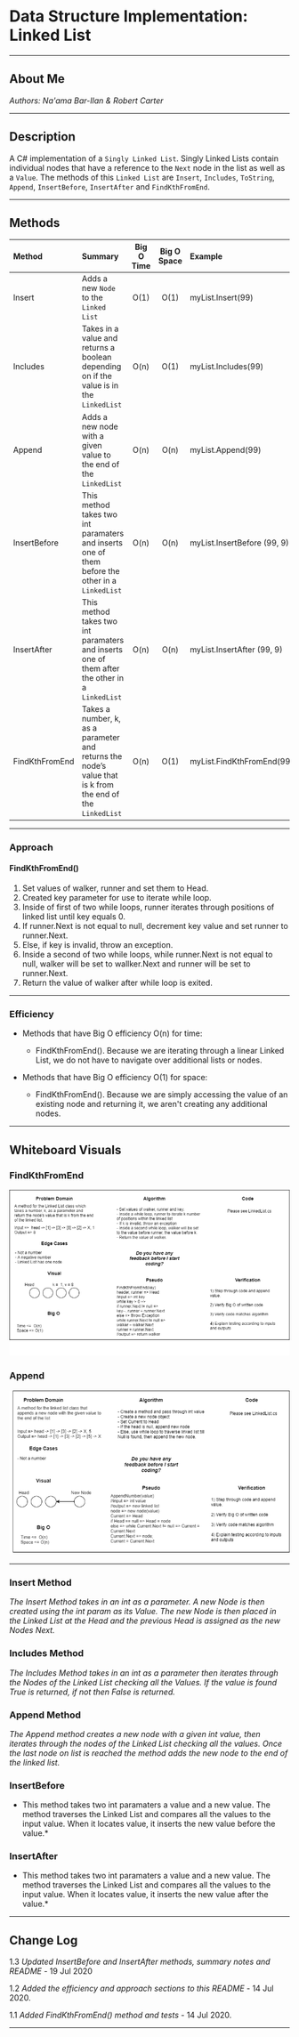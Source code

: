# Data Structure Implementation: Linked List
---

## About Me

*Authors: Na'ama Bar-Ilan & Robert Carter*

---

## Description

A C# implementation of a `Singly Linked List`. Singly Linked Lists contain individual nodes that have a reference to the `Next` node in the list as well as a `Value`. The methods of this `Linked List` are `Insert`, `Includes`, `ToString`, `Append`, `InsertBefore`, `InsertAfter` and `FindKthFromEnd`.

---

## Methods

| Method | Summary | Big O Time | Big O Space | Example | 
| :----------- | :----------- | :-------------: | :-------------: | :----------- |
| Insert | Adds a new `Node` to the `Linked List` | O(1) | O(1) | myList.Insert(99) |
| Includes | Takes in a value and returns a boolean depending on if the value is in the `LinkedList` | O(n) | O(1) | myList.Includes(99) |
| Append  | Adds a new node with a given value to the end of the `LinkedList` | O(n) | O(n) | myList.Append(99) |
| InsertBefore | This method takes two int paramaters and inserts one of them before the other in a `LinkedList` | O(n) | O(n) | myList.InsertBefore (99, 9) |
| InsertAfter | This method takes two int paramaters and inserts one of them after the other in a `LinkedList` | O(n) | O(n) | myList.InsertAfter (99, 9) |
| FindKthFromEnd | Takes a number, k, as a parameter and returns the node’s value that is k from the end of the `LinkedList` | O(n) | O(1) | myList.FindKthFromEnd(99) |



---
### Approach

#### FindKthFromEnd()
1. Set values of walker, runner and set them to Head.
2. Created key parameter for use to iterate while loop. 
3. Inside of first of two while loops, runner iterates through positions of linked list until key equals 0.
4. If runner.Next is not equal to null, decrement key value and set runner to runner.Next.
4. Else, if key is invalid, throw an exception.
5. Inside a second of two while loops, while runner.Next is not equal to null, walker will be set to wallker.Next and runner will be set to runner.Next.
6. Return the value of walker after while loop is exited.

----

### Efficiency
* Methods that have Big O efficiency O(n) for time:
  * FindKthFromEnd(). Because we are iterating through a linear Linked List, we do not have to navigate over additional lists or nodes.

* Methods that have Big O efficiency O(1) for space:
  * FindKthFromEnd(). Because we are simply accessing the value of an existing node and returning it, we aren't creating any additional nodes.


---

## Whiteboard Visuals

### FindKthFromEnd
![Whiteboard Image](https://github.com/NaamaBarIlan/data-structures-and-algorithms/blob/master/Assets/code-challenge07.png)

### Append
![Whiteboard Image](https://github.com/NaamaBarIlan/data-structures-and-algorithms/blob/master/Assets/code-challenge06.png)

----

### Insert Method

*The Insert Method takes in an int as a parameter. A new Node is then created using the* 
*int param as its Value. The new Node is then placed in the Linked List at the Head and*
*the previous Head is assigned as the new Nodes Next.*

### Includes Method

*The Includes Method takes in an int as a parameter then iterates through the Nodes of the*
*Linked List checking all the Values. If the value is found True is returned, if not then*
*False is returned.*

### Append Method
*The Append method creates a new node with a given int value, then iterates through the nodes of the Linked List checking all the values. Once the last node on list is reached the method adds the new node to the end of the linked list.*

### InsertBefore
* This method takes two int paramaters a value and a new value. The method traverses the Linked List and compares all the values to the input value. When it locates value, it inserts the new value before the value.*

### InsertAfter
* This method takes two int paramaters a value and a new value. The method traverses the Linked List and compares all the values to the input value. When it locates value, it inserts the new value after the value.*


---

## Change Log

1.3 *Updated InsertBefore and InsertAfter methods, summary notes and README* - 19 Jul 2020

1.2 *Added the efficiency and approach sections to this README* - 14 Jul 2020.

1.1 *Added FindKthFromEnd() method and tests* - 14 Jul 2020.


---
